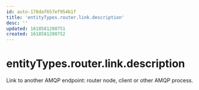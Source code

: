 ```yaml
---
id: auto-178daf657ef954b1f
title: 'entityTypes.router.link.description'
desc: ''
updated: 1618581280751
created: 1618581280752
---
```

# entityTypes.router.link.description

Link to another AMQP endpoint: router node, client or other AMQP process.